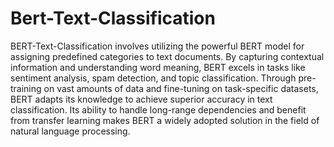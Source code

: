 # Bert-Text-Classification
BERT-Text-Classification involves utilizing the powerful BERT model for assigning predefined categories to text documents. By capturing contextual information and understanding word meaning, BERT excels in tasks like sentiment analysis, spam detection, and topic classification. Through pre-training on vast amounts of data and fine-tuning on task-specific datasets, BERT adapts its knowledge to achieve superior accuracy in text classification. Its ability to handle long-range dependencies and benefit from transfer learning makes BERT a widely adopted solution in the field of natural language processing.
